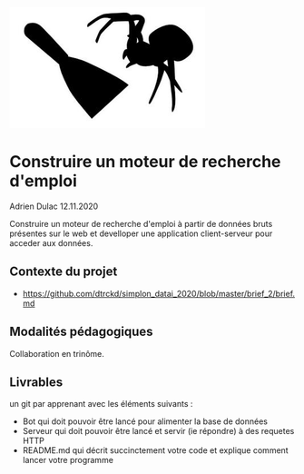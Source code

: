 ![plot](./assets/fanart.jpg)

# Construire un moteur de recherche d'emploi  

Adrien Dulac 12.11.2020  

Construire un moteur de recherche d'emploi à partir de données bruts présentes sur le web et develloper une application client-serveur pour acceder aux données.  

## Contexte du projet  

* https://github.com/dtrckd/simplon_datai_2020/blob/master/brief_2/brief.md  

## Modalités pédagogiques  

Collaboration en trinôme.  

## Livrables  

un git par apprenant avec les éléments suivants :  

* Bot qui doit pouvoir être lancé pour alimenter la base de données  
* Serveur qui doit pouvoir être lancé et servir (ie répondre) à des requetes HTTP  
* README.md qui décrit succinctement votre code et explique comment lancer votre programme  

